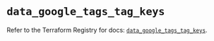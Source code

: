 # `data_google_tags_tag_keys`

Refer to the Terraform Registry for docs: [`data_google_tags_tag_keys`](https://registry.terraform.io/providers/hashicorp/google-beta/5.43.1/docs/data-sources/google_tags_tag_keys).
